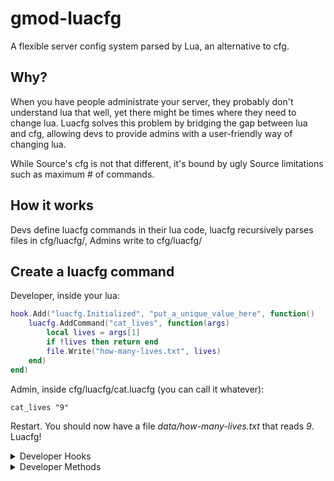 # gmod-luacfg
A flexible server config system parsed by Lua, an alternative to cfg.

## Why?

When you have people administrate your server, they probably don't understand lua that well, yet there might be times where they need to change lua.
Luacfg solves this problem by bridging the gap between lua and cfg, allowing devs to provide admins with a user-friendly way of changing lua.

While Source's cfg is not that different, it's bound by ugly Source limitations such as maximum # of commands.

## How it works

Devs define luacfg commands in their lua code, luacfg recursively parses files in cfg/luacfg/, Admins write to cfg/luacfg/

## Create a luacfg command

Developer, inside your lua:

```lua
hook.Add("luacfg.Initialized", "put_a_unique_value_here", function()
    luacfg.AddCommand("cat_lives", function(args)
        local lives = args[1]
        if !lives then return end
        file.Write("how-many-lives.txt", lives)
    end)
end)
```

Admin, inside cfg/luacfg/cat.luacfg (you can call it whatever):

```
cat_lives "9"
```

Restart.
You should now have a file _data/how-many-lives.txt_ that reads _9_. Luacfg!

<details>
<summary>Developer Hooks</summary>
<ul>
    <dl>
        <dt>luacfg.Initialized</dt>
        <dd>Ready for creation of commands</dd>
        <dt>luacfg.LoadFiles</dt>
        <dd>Files were loaded from a directory</dd>
        <dd>dir (string)</dd>
        <dt>luacfg.LoadFile</dt>
        <dd>A file was loaded</dd>
        <dd>file (string)</dd>
   </dl>
</ul>
</details>

<details>
<summary>Developer Methods</summary>
<ul>
    <dl>
      <dt>luacfg.AddCommand</dt>
      <dd>Adds a new luacfg command</dd>
      <dd>name (string)</dd>
      <dd>function (arguments [table])</dd>
      <dd>Returns nil</dd>
      <dt>luacfg.ParseCommand</dt>
      <dd>Parses a command from provided string</dd>
      <dd>command (string)</dd>
      <dd>Returns command (string), arguments (table)</dd>
      <dd>This is used internally..</dd>
      <dt>luacfg.LoadFile</dt>
      <dd>Loads file containing commands</dd>
      <dd>file path (string)</dd>
      <dd>Returns nil</dd>
      <dd>This is used internally..</dd>
      <dt>luacfg.LoadFiles</dt>
      <dd>Recursively loads all files in specified directory, or cfg/luacfg if not specified.</dd>
      <dd>dir (string)</dd>
      <dd>Returns nil</dd>
      <dd>This is used internally..</dd>
    </dl>
</ul>
</details>
